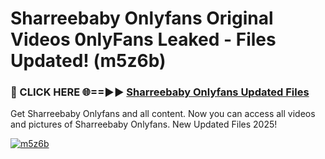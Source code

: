 # Sharreebaby Onlyfans Original Videos 0nlyFans Leaked - Files Updated! (m5z6b)

<h3>🔴 CLICK HERE 🌐==►► <a href="https://tinyurl.com/x26r9saj" rel="nofollow">Sharreebaby Onlyfans Updated Files</a></h3>

Get Sharreebaby Onlyfans and all content. Now you can access all videos and pictures of Sharreebaby Onlyfans. New Updated Files 2025!

[![m5z6b](https://i.imgur.com/LkgZPqh.gif)](https://tinyurl.com/x26r9saj)
